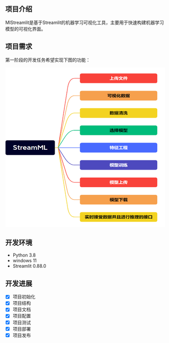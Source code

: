 ## 项目介绍

MlStreamlit是基于Streamlit的机器学习可视化工具，主要用于快速构建机器学习模型的可视化界面。

## 项目需求

第一阶段的开发任务希望实现下图的功能：

<img alt="需求" height="500" src="/doc/img/xuqiu.png" width="500"/> 


## 开发环境

- Python 3.8
- windows 11
- Streamlit 0.88.0

## 开发进展

- [x] 项目初始化
- [x] 项目结构
- [x] 项目文档
- [x] 项目配置
- [x] 项目测试
- [x] 项目部署
- [x] 项目发布